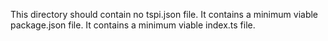 This directory should contain no tspi.json file.
It contains a minimum viable package.json file.
It contains a minimum viable index.ts file.

